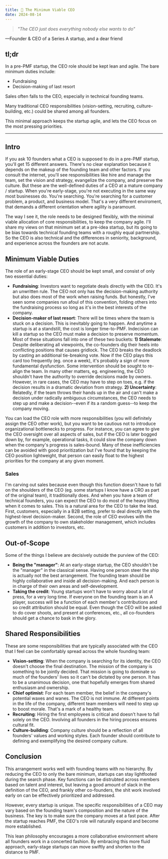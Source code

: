 ```yaml
---
title: 🫡 The Minimum Viable CEO
date: 2024-08-14
---
```


> *"The CEO just does everything nobody else wants to do"*

—Founder & CEO of a Series A startup, and a dear friend

## tl;dr

In a pre-PMF startup, the CEO role should be kept lean and agile. The bare minimum duties include:

* Fundraising
* Decision-making of last resort

Sales often falls to the CEO, especially in technical founding teams.

Many traditional CEO responsibilities (vision-setting, recruiting, culture-building, etc.) could be shared among all founders.

This minimal approach keeps the startup agile, and lets the CEO focus on the most pressing priorities.

***

## Intro

If you ask 10 founders what a CEO is supposed to do in a pre-PMF startup, you'll get 15 different answers. There's no clear explanation because it depends on the makeup of the founding team and other factors. If you consult the internet, you'll see responsibilities like hire and manage the team, set the vision and strategy, evangelize the company, and preserve the culture. But these are the well-defined duties of a CEO at a mature company / startup. When you're early-stage, you're not executing in the same way most businesses do. You're searching. You're searching for a customer problem, a product, and business model. That's a very different enviroment, that demands a different orientation where agility is paramount.

The way I see it, the role needs to be designed flexibly, with the minimal viable allocation of core responsibilities, to keep the company agile. I'll share my views on that minimum set at a pre-idea startup, but its going to be bias towards technical founding teams with a roughly equal partnership. So the CEO is also technical and the differences in seniority, background, and experience across the founders are not acute.

## Minimum Viable Duties

The role of an early-stage CEO should be kept small, and consist of only two essential duties:

* **Fundraising**: Investors want to negotiate deals directly with the CEO. It's an unwritten rule. The CEO not only has the decision-making authority but also does most of the work when raising funds. But honestly, I've seen some companies run afoul of this convention, folding others into the fundraising process so long as it's in the best interests of the company.
* **Decision-maker of last resort**: There will be times where the team is stuck on a decision. This is inevitably going to happen. And anytime a startup is at a standstill, the cost is longer time-to-PMF. Indecision can kill a startup so the CEO must make a decision to preserve momentum. Most of these situations fall into one of these two buckets: **1) Stalemate**: Despite deliberating all viewpoints, the co-founders dig their heels into conflicting positions that causes gridlock. The CEO breaks the deadlock by casting an additional tie-breaking vote. Now if the CEO plays this card too frequently (eg. once a week), it's probably a sign of more fundamental dysfunction. Some intervention should be sought to re-align the team. In many other matters, eg. engineering, the CEO shouldn't have the authority to override decisions made by owners. However, in rare cases, the CEO may have to step on toes, e.g. if the decision results in a dramatic deviation from strategy. **2) Uncertainty**: Relatedly, if the team throws their hands up in the air and can't make a decision under radically ambiguous circumstances, the CEO needs to step up and make a decision--even if its a random guess--to keep the company moving.

You can load the CEO role with more responsibilities (you will definitely assign the CEO other work), but you want to be cautious not to introduce organizational bottlenecks to progress. For instance, you can agree to give the CEO oversight over all aspects of sales, but if the CEO is later bogged down by, for example, operational tasks, it could slow the company down when the company's progress is sales-bound. Many of these inefficiencies can be avoided with good prioritization but I've found that by keeping the CEO position lightweight, that person can easily float to the highest priorities for the company at any given moment.

### Sales

I'm carving out sales because even though this function doesn't have to fall on the shoulders of the CEO (eg. some startups I know have a CRO as part of the original team), it traditionally does. And when you have a team of technical founders, you can expect the CEO to do most of the heavy lifting when it comes to sales. This is a natural area for the CEO to take the lead. First, customers, especially in a B2B setting, prefer to deal directly with the highest-level decision-maker. Second, the role of CEO evolves with the growth of the company to own stakeholder management, which includes customers in addition to investors, etc.

## Out-of-Scope

Some of the things I believe are decisively outside the purview of the CEO:

* **Being the "manager"**: At an early-stage startup, the CEO shouldn't be the "manager" in the classical sense. Having one person steer the ship is actually not the best arrangement. The founding team should be highly collaborative and inside all decision-making. And each person is in charge of their own areas and self-development.
* **Taking the credit**: Young startups won't have to worry about a lot of press, for a very long time. If everyone on the founding team is an A player, success will be a function of each member's contributions and so credit attribution should be equal. Even though the CEO will be asked to do cover shoots, and present at conferences, etc., all co-founders should get a chance to bask in the glory.

## Shared Responsibilities

These are some responsibilities that are typically associated with the CEO that I feel can be comfortably spread across the whole founding team:

* **Vision-setting**: When the company is searching for its identity, the CEO doesn't choose the final destination. The mission of the company is something to be jointly decided. That mission is going to dominate so much of the founders' lives so it can't be dictated by one person. It has to be a unanimous decision, one that hopefully emerges from shared enthusiasm and ownership.
* **Chief optimist**: For each team member, the belief in the company's potential waxes and wanes. The CEO is not immune. At different points in the life of the company, different team members will need to step up to boost morale. That's a mark of a healthy team.
* **Recruiting**: Hiring the first employees is critical and doesn't have to fall solely on the CEO. Involving all founders in the hiring process ensures cultural fit.
* **Culture-building**: Company culture should be a reflection of all founders' values and working styles. Each founder should contribute to defining and exemplifying the desired company culture.

## Conclusion

This arrangement works well with founding teams with no hierarchy. By reducing the CEO to only the bare minimum, startups can stay lightfooted during the search phase. Key functions can be distrubted across members based on talent and interest, but leaving a good amount of slack in the definition of the CEO, and frankly other co-founders, the shit work involved early on can be effectively prioritized and addressed.

However, every startup is unique. The specific responsibilities of a CEO may vary based on the founding team's composition and the nature of the business. The key is to make sure the company moves at a fast pace. After the startup reaches PMF, the CEO's role will naturally expand and become more established.

This lean philosophy encourages a more collaborative environment where all founders work in a concerted fashion. By embracing this more fluid approach, early-stage startups can move swiftly and shorten to the distance to PMF.
